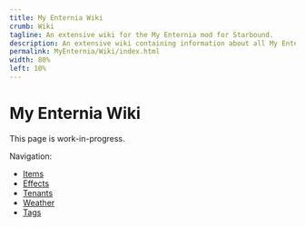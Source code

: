 ```yaml
---
title: My Enternia Wiki
crumb: Wiki
tagline: An extensive wiki for the My Enternia mod for Starbound.
description: An extensive wiki containing information about all My Enternia items, objects, weather, planets, biomes, codex entries, lore, trivia, modding info and more.
permalink: MyEnternia/Wiki/index.html
width: 80%
left: 10%
---
```


# My Enternia Wiki

This page is work-in-progress.

Navigation:

- [Items](Items)
- [Effects](Effects)
- [Tenants](Tenants)
- [Weather](Weather)
- [Tags](Tags)
